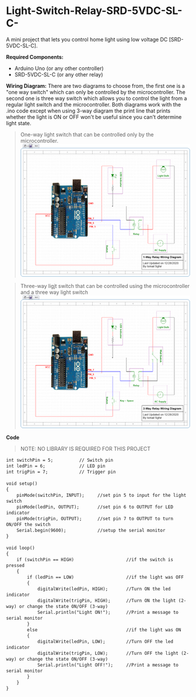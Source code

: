 # Light-Switch-Relay-SRD-5VDC-SL-C-
A mini project that lets you control home light using low voltage DC [SRD-5VDC-SL-C].

**Required Components:**
- Arduino Uno (or any other controller)
- SRD-5VDC-SL-C (or any other relay)

**Wiring Diagram:**
There are two diagrams to choose from, the first one is a "one way switch" which can only be controlled by the microcontroller. The second one is three way switch which allows you to control the light from a regular light switch and the microcontroller. Both diagrams work with the .ino code except when using 3-way diagram the print line that prints whether the light is ON or OFF won't be useful since you can't determine light state.

> One-way light switch that can be controlled only by the microcontroller.
![One-way Wiring Diagram](https://github.com/Ish-Co/Light-Switch-Relay-SRD-5VDC-SL-C-/blob/main/img/1-Way%20Relay%20Wiring%20Diagram.png)

> Three-way ligjt switch that can be controlled using the microcontroller and a three way light switch
![Three-way Wiring Diagram](https://github.com/Ish-Co/Light-Switch-Relay-SRD-5VDC-SL-C-/blob/main/img/3-Way%20Relay%20Wiring%20Diagram.png)

**Code**
>NOTE: NO LIBRARY IS REQUIRED FOR THIS PROJECT
```
int switchPin = 5;          // Switch pin
int ledPin = 6;             // LED pin
int trigPin = 7;            // Trigger pin 

void setup() 
{
    pinMode(switchPin, INPUT);     //set pin 5 to input for the light switch
    pinMode(ledPin, OUTPUT);       //set pin 6 to OUTPUT for LED indicator
    pinMode(trigPin, OUTPUT);      //set pin 7 to OUTPUT to turn ON/OFF the switch
    Serial.begin(9600);            //setup the serial monitor
}

void loop()
{
    if (switchPin == HIGH)                    //if the switch is pressed 
    {
        if (ledPin == LOW)                    //if the light was OFF
        {
            digitalWrite(ledPin, HIGH);       //Turn ON the led indicator 
            digitalWrite(trigPin, HIGH);      //Turn ON the light (2-way) or change the state ON/OFF (3-way)
            Serial.println("Light ON!");      //Print a message to serial monitor
        }
        else                                  //if the light was ON
        {
            digitalWrite(ledPin, LOW);        //Turn OFF the led indicator
            digitalWrite(trigPin, LOW);       //Turn OFF the light (2-way) or change the state ON/OFF (3-way)
            Serial.println("Light OFF!");     //Print a message to serial monitor
        }
    }
}
```
